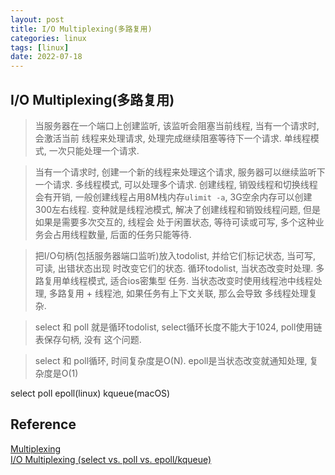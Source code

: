 ```yaml
---
layout: post
title: I/O Multiplexing(多路复用)
categories: linux
tags: [linux]
date: 2022-07-18
---
```


## I/O Multiplexing(多路复用)

> 当服务器在一个端口上创建监听, 该监听会阻塞当前线程, 当有一个请求时, 会激活当前
> 线程来处理请求, 处理完成继续阻塞等待下一个请求. 单线程模式, 一次只能处理一个请求.

> 当有一个请求时, 创建一个新的线程来处理这个请求, 服务器可以继续监听下一个请求.
> 多线程模式, 可以处理多个请求.
> 创建线程, 销毁线程和切换线程会有开销, 一般创建线程占用8M栈内存`ulimit -a`, 3G空余内存可以创建
> 300左右线程. 
> 变种就是线程池模式, 解决了创建线程和销毁线程问题, 但是如果是需要多次交互的, 线程会
> 处于闲置状态, 等待可读或可写, 多个这种业务会占用线程数量, 后面的任务只能等待.

> 把I/O句柄(包括服务器端口监听)放入todolist, 并给它们标记状态, 当可写, 可读, 出错状态出现
> 时改变它们的状态. 循环todolist, 当状态改变时处理. 多路复用单线程模式, 适合ios密集型
> 任务.
> 当状态改变时使用线程池中线程处理, 多路复用 + 线程池, 如果任务有上下文关联, 那么会导致
> 多线程处理复杂.

> select 和 poll 就是循环todolist, select循环长度不能大于1024, poll使用链表保存句柄, 没有
> 这个问题.

> select 和 poll循环, 时间复杂度是O(N). epoll是当状态改变就通知处理, 复杂度是O(1)

select
poll
epoll(linux)
kqueue(macOS)

## Reference
[Multiplexing](https://en.wikipedia.org/wiki/Multiplexing)  
[I/O Multiplexing (select vs. poll vs. epoll/kqueue)](https://nima101.github.io/io_multiplexing)  
